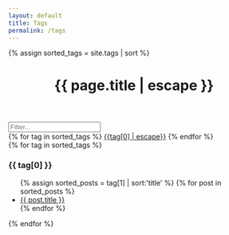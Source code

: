 ```yaml
---
layout: default
title: Tags
permalink: /tags
---
```


{% assign sorted_tags = site.tags | sort %}

<header class="tags-header">
    <h1 class="post-title">{{ page.title | escape }}</h1>
</header>

<div class="filter-box-div">
<input id="filter-box" class="filter-box" placeholder="Filter...">
</div>

<div id="tags-list" class="tags-list">
{% for tag in sorted_tags %}
<a class="post-tag" href="/tags#{{tag[0] | escape}}">{{tag[0] | escape}}</a>
{% endfor %}
</div>

<div id="tag-headers">
{% for tag in sorted_tags %}
  <div>
    <h3>{{ tag[0] }}</h3>
    <ul>
      {% assign sorted_posts = tag[1] | sort:'title' %}
      {% for post in sorted_posts %}
        <li><a href="{{ post.url }}">{{ post.title }}</a></li>
      {% endfor %}
    </ul>
  </div>
{% endfor %}
</div>

<script>
function filterTags() {
	var value = document.getElementById("filter-box").value.toLowerCase();

	var tags = document.getElementById("tags-list").children; 
	for (var i = 0; i < tags.length; i++) {
		var tag = tags[i];
		if (tag.innerText.toLowerCase().indexOf(value) == -1) {
			tag.style.display = "none";
        	} else{
			tag.style.display = "";
		}
	}

	var tagHeaders = document.getElementById("tag-headers").children;
	for (var i = 0; i < tagHeaders.length; i++) {
		var tagH = tagHeaders[i];
		if (tagH.children[0].innerText.toLowerCase().indexOf(value) == -1) {
			var display = "none";
        	} else{
			var display = "";
		}

		tagH.style.display = display;		
	}
}


(function() {
	document.getElementById("filter-box").addEventListener("keyup", filterTags);
})();

</script>
